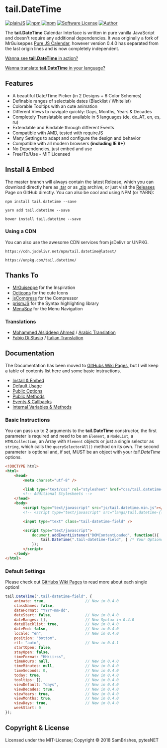 tail.DateTime
=============
[![plainJS](https://s.pytes.net/3fd80118)](https://s.pytes.net/e0b6ce86)
[![npm](https://s.pytes.net/4afcd19c)](https://s.pytes.net/64a7f3a3)
[![npm](https://s.pytes.net/2f3f75c4)](https://s.pytes.net/64a7f3a3)
[![Software License](https://s.pytes.net/8257ac72)](LICENSE.md)
[![Author](https://s.pytes.net/5542d1fa)](https://www.github.com/pytesNET)

The **tail.DateTime** Calendar Interface is written in pure vanilla JavaScript and doesn't require
any additional dependencies. It was originally a fork of MrGuiseppes [Pure JS Calendar](https://github.com/MrGuiseppe/pureJSCalendar),
however version 0.4.0 has separated from the last origin lines and is now completely independent.

[Wanna see **tail.DateTime** in action?](https://github.pytes.net/tail.DateTime)

[Wanna translate **tail.DateTime** in your language?](https://github.com/pytesNET/tail.DateTime/wiki/Help-Translating)

Features
--------
-   A beautiful Date/Time Picker (in 2 Designs + 6 Color Schemes)
-   Definable ranges of selectable dates (Blacklist / Whitelist)
-   Colorable Tooltips with an cute animation
-   Different Views to navigate quickly: Days, Months, Years & Decades
-   Completely Translatable and available in 5 languages (de, de_AT, en, es, ru)
-   Extendable and Bindable through different Events
-   Compatible with AMD, tested with requireJS
-   Many Settings to adapt and configure the design and behavior
-   Compatible with all modern browsers **(including IE 9+)**
-   No Dependencies, just embed and use
-   Free/To/Use - MIT Licensed

Install & Embed
---------------
The master branch will always contain the latest Release, which you can download directly here
as [.tar](https://github.com/pytesNET/tail.DateTime/tarball/master) or as [.zip](https://github.com/pytesNET/tail.DateTime/zipball/master)
archive, or just visit the [Releases](https://github.com/pytesNET/tail.DateTime/releases) Page
on GitHub directly. You can also be cool and using NPM (or YARN):

```markup
npm install tail.datetime --save
```

```markup
yarn add tail.datetime --save
```

```markup
bower install tail.datetime --save
```

### Using a CDN
You can also use the awesome CDN services from jsDelivr or UNPKG.

```markup
https://cdn.jsdelivr.net/npm/tail.datetime@latest/
```

```markup
https://unpkg.com/tail.datetime/
```

Thanks To
---------
-   [MrGuiseppe](https://github.com/MrGuiseppe) for the Inspiration
-   [Octicons](https://octicons.github.com/) for the cute Icons
-   [jsCompress](https://jscompress.com/) for the Compressor
-   [prismJS](https://prismjs.com) for the Syntax highlighting library
-   [MenuSpy](https://github.com/lcdsantos/menuspy) for the Menu Navigation

### Translations
-   [Mohammed Alsiddeeq Ahmed](https://github.com/mosid) / [Arabic Translation](https://github.com/pytesNET/tail.DateTime/issues/1)
-   [Fabio Di Stasio](https://github.com/Fabio286) / [Italian Translation](https://github.com/pytesNET/tail.DateTime/issues/10)

Documentation
-------------
The Documentation has been moved to [GitHubs Wiki Pages](https://github.com/pytesNET/tail.DateTime/wiki),
but I will keep a table of contents list here and some basic instructions.

-   [Install & Embed](https://www.github.com/pytesNET/tail.DateTime/wiki/instructions)
-   [Default Usage](https://www.github.com/pytesNET/tail.DateTime/wiki/default-usage)
-   [Public Options](https://www.github.com/pytesNET/tail.DateTime/wiki/public-options)
-   [Public Methods](https://www.github.com/pytesNET/tail.DateTime/wiki/public-methods)
-   [Events & Callbacks](https://www.github.com/pytesNET/tail.DateTime/wiki/events-callbacks)
-   [Internal Variables & Methods](https://www.github.com/pytesNET/tail.DateTime/wiki/internal)

### Basic Instructions
You can pass up to 2 arguments to the **tail.DateTime** constructor, the first parameter is required
and need to be an `Element`, a `NodeList`, a `HTMLCollection`, an Array with `Element` objects or
just a single selector as `string`, which calls the `querySelectorAll()` method on its own. The
second parameter is optional and, if set, MUST be an object with your *tail.DateTime* options.

```html
<!DOCTYPE html>
<html>
    <head>
        <meta charset="utf-8" />

        <link type="text/css" rel="stylesheet" href="css/tail.datetime-default.css" />
        <!-- Additional Stylesheets -->
    </head>
    <body>
        <script type="text/javascript" src="js/tail.datetime.min.js"></script>
        <!-- <script type="text/javascript" src="langs/tail.datetime-{lang}.js"></script> -->

        <input type="text" class="tail-datetime-field" />

        <script type="text/javascript">
            document.addEventListener("DOMContentLoaded", function(){
                tail.DateTime(".tail-datetime-field", { /* Your Options */ });
            });
        </script>
    </body>
</html>
```

### Default Settings
Please check out [GitHubs Wiki Pages](https://github.com/pytesNET/tail.DateTime/wiki) to read more
about each single option!

```javascript
tail.DateTime(".tail-datetime-field", {
    animate: true,                  // New in 0.4.0
    classNames: false,
    dateFormat: "YYYY-mm-dd",
    dateStart: false,               // New in 0.4.0
    dateRanges: [],                 // New Syntax in 0.4.0
    dateBlacklist: true,            // New in 0.4.0
    dateEnd: false,                 // New in 0.4.0
    locale: "en",                   // New in 0.4.0
    position: "bottom",
    rtl: "auto",                    // New in 0.4.1
    startOpen: false,
    stayOpen: false,
    timeFormat: "HH:ii:ss",
    timeHours: null,                // New in 0.4.0
    timeMinutes: null,              // New in 0.4.0
    timeSeconds: 0,                 // New in 0.4.0
    today: true,                    // New in 0.4.0
    tooltips: [],                   // New in 0.4.0
    viewDefault: "days",            // New in 0.4.0
    viewDecades: true,              // New in 0.4.0
    viewYears: true,                // New in 0.4.0
    viewMonths: true,               // New in 0.4.0
    viewDays: true,                 // New in 0.4.0
    weekStart: 0
});
```

Copyright & License
-------------------
Licensed under the MIT-License; Copyright &copy; 2018 SamBrishes, pytesNET
